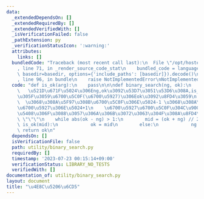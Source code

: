 ```yaml
---
data:
  _extendedDependsOn: []
  _extendedRequiredBy: []
  _extendedVerifiedWith: []
  _isVerificationFailed: false
  _pathExtension: py
  _verificationStatusIcon: ':warning:'
  attributes:
    links: []
  bundledCode: "Traceback (most recent call last):\n  File \"/opt/hostedtoolcache/PyPy/3.10.12/x64/lib/pypy3.10/site-packages/onlinejudge_verify/documentation/build.py\"\
    , line 71, in _render_source_code_stat\n    bundled_code = language.bundle(stat.path,\
    \ basedir=basedir, options={'include_paths': [basedir]}).decode()\n  File \"/opt/hostedtoolcache/PyPy/3.10.12/x64/lib/pypy3.10/site-packages/onlinejudge_verify/languages/python.py\"\
    , line 96, in bundle\n    raise NotImplementedError\nNotImplementedError\n"
  code: "def is_ok(arg):\n    pass\n\n\ndef binary_search(ng, ok):\n    \"\"\"\n \
    \   \u521D\u671F\u5024\u306Eng,ok\u3092\u53D7\u3051\u53D6\u308A,is_ok\u3092\u6E80\
    \u305F\u3059\u6700\u5C0F(\u6700\u5927)\u306Eok\u3092\u8FD4\u3059\n    ng ok \u306F\
    \  \u3068\u308A\u5F97\u308B\u6700\u5C0F\u306E\u5024-1 \u3068\u308A\u5F97\u308B\
    \u6700\u5927\u306E\u5024+1\n    \u6700\u5927\u6700\u5C0F\u304C\u9006\u306E\u5834\
    \u5408\u306F\u3088\u3057\u306A\u306B\u3072\u3063\u304F\u308A\u8FD4\u3059\n   \
    \ \"\"\"\n    while abs(ok - ng) > 1:\n        mid = (ok + ng) // 2\n        if\
    \ is_ok(mid):\n            ok = mid\n        else:\n            ng = mid\n   \
    \ return ok\n"
  dependsOn: []
  isVerificationFile: false
  path: utility/binary_search.py
  requiredBy: []
  timestamp: '2023-07-23 00:15:14+09:00'
  verificationStatus: LIBRARY_NO_TESTS
  verifiedWith: []
documentation_of: utility/binary_search.py
layout: document
title: "\u4E8C\u5206\u6CD5"
---
```


